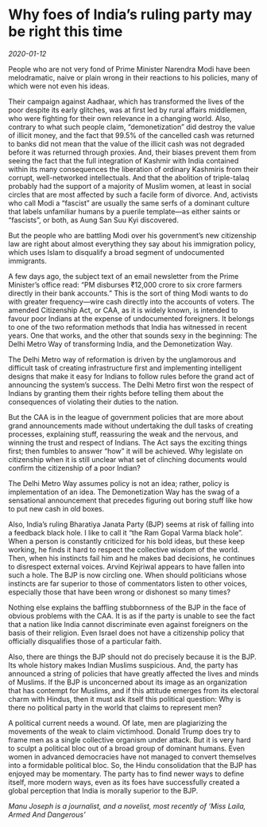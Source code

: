 # Why foes of India’s ruling party may be right this time

*2020-01-12*

People who are not very fond of Prime Minister Narendra Modi have been
melodramatic, naive or plain wrong in their reactions to his policies,
many of which were not even his ideas.

Their campaign against Aadhaar, which has transformed the lives of the
poor despite its early glitches, was at first led by rural affairs
middlemen, who were fighting for their own relevance in a changing
world. Also, contrary to what such people claim, “demonetization” did
destroy the value of illicit money, and the fact that 99.5% of the
cancelled cash was returned to banks did not mean that the value of the
illicit cash was not degraded before it was returned through proxies.
And, their biases prevent them from seeing the fact that the full
integration of Kashmir with India contained within its many consequences
the liberation of ordinary Kashmiris from their corrupt, well-networked
intellectuals. And that the abolition of triple-talaq probably had the
support of a majority of Muslim women, at least in social circles that
are most affected by such a facile form of divorce. And, activists who
call Modi a “fascist” are usually the same serfs of a dominant culture
that labels unfamiliar humans by a puerile template—as either saints or
“fascists”, or both, as Aung San Suu Kyi discovered.

But the people who are battling Modi over his government’s new
citizenship law are right about almost everything they say about his
immigration policy, which uses Islam to disqualify a broad segment of
undocumented immigrants.

A few days ago, the subject text of an email newsletter from the Prime
Minister’s office read: “PM disburses
<span class="webrupee">₹</span>12,000 crore to six crore farmers
directly in their bank accounts.” This is the sort of thing Modi wants
to do with greater frequency—wire cash directly into the accounts of
voters. The amended Citizenship Act, or CAA, as it is widely known, is
intended to favour poor Indians at the expense of undocumented
foreigners. It belongs to one of the two reformation methods that India
has witnessed in recent years. One that works, and the other that sounds
sexy in the beginning: The Delhi Metro Way of transforming India, and
the Demonetization Way.

The Delhi Metro way of reformation is driven by the unglamorous and
difficult task of creating infrastructure first and implementing
intelligent designs that make it easy for Indians to follow rules before
the grand act of announcing the system’s success. The Delhi Metro first
won the respect of Indians by granting them their rights before telling
them about the consequences of violating their duties to the nation.

But the CAA is in the league of government policies that are more about
grand announcements made without undertaking the dull tasks of creating
processes, explaining stuff, reassuring the weak and the nervous, and
winning the trust and respect of Indians. The Act says the exciting
things first; then fumbles to answer “how” it will be achieved. Why
legislate on citizenship when it is still unclear what set of clinching
documents would confirm the citizenship of a poor Indian?

The Delhi Metro Way assumes policy is not an idea; rather, policy is
implementation of an idea. The Demonetization Way has the swag of a
sensational announcement that precedes figuring out boring stuff like
how to put new cash in old boxes.

Also, India’s ruling Bharatiya Janata Party (BJP) seems at risk of
falling into a feedback black hole. I like to call it “the Ram Gopal
Varma black hole”. When a person is constantly criticized for his bold
ideas, but these keep working, he finds it hard to respect the
collective wisdom of the world. Then, when his instincts fail him and he
makes bad decisions, he continues to disrespect external voices. Arvind
Kejriwal appears to have fallen into such a hole. The BJP is now
circling one. When should politicians whose instincts are far superior
to those of commentators listen to other voices, especially those that
have been wrong or dishonest so many times?

Nothing else explains the baffling stubbornness of the BJP in the face
of obvious problems with the CAA. It is as if the party is unable to see
the fact that a nation like India cannot discriminate even against
foreigners on the basis of their religion. Even Israel does not have a
citizenship policy that officially disqualifies those of a particular
faith.

Also, there are things the BJP should not do precisely because it is the
BJP. Its whole history makes Indian Muslims suspicious. And, the party
has announced a string of policies that have greatly affected the lives
and minds of Muslims. If the BJP is unconcerned about its image as an
organization that has contempt for Muslims, and if this attitude emerges
from its electoral charm with Hindus, then it must ask itself this
political question: Why is there no political party in the world that
claims to represent men?

A political current needs a wound. Of late, men are plagiarizing the
movements of the weak to claim victimhood. Donald Trump does try to
frame men as a single collective organism under attack. But it is very
hard to sculpt a political bloc out of a broad group of dominant humans.
Even women in advanced democracies have not managed to convert
themselves into a formidable political bloc. So, the Hindu consolidation
that the BJP has enjoyed may be momentary. The party has to find newer
ways to define itself, more modern ways, even as its foes have
successfully created a global perception that India is morally superior
to the BJP.

*Manu Joseph is a journalist, and a novelist, most recently of ‘Miss
Laila, Armed And Dangerous’*
